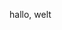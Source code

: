 hallo, welt

<!---
CarolinaJefe/CarolinaJefe is a ✨ special ✨ repository because its `README.md` (this file) appears on your GitHub profile.
You can click the Preview link to take a look at your changes.
--->

